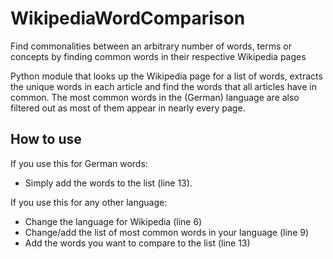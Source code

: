 # WikipediaWordComparison
Find commonalities between an arbitrary number of words, terms or concepts by finding common words in their respective Wikipedia pages

Python module that looks up the Wikipedia page for a list of words, extracts the unique words in each article and find the words that all articles have in common.
The most common words in the (German) language are also filtered out as most of them appear in nearly every page. 

## How to use

If you use this for German words: 
* Simply add the words to the list (line 13).

If you use this for any other language: 
* Change the language for Wikipedia (line 6)
* Change/add the list of most common words in your language (line 9)
* Add the words you want to compare to the list (line 13)
